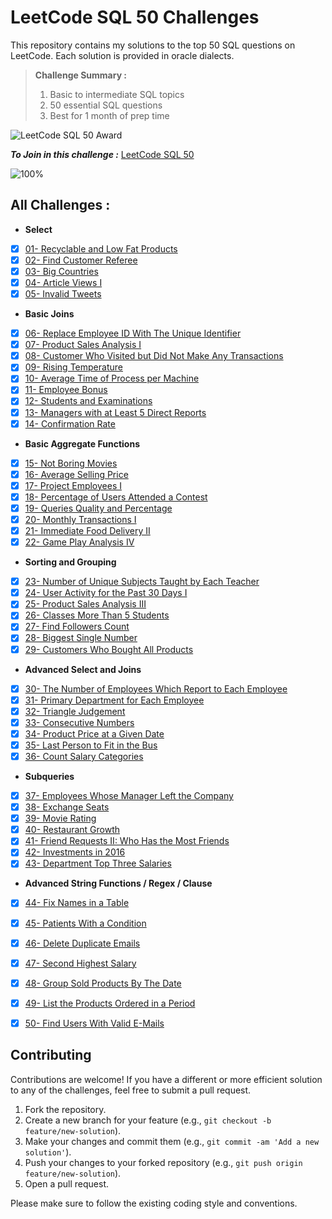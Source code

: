 # LeetCode SQL 50 Challenges

This repository contains my solutions to the top 50 SQL questions on LeetCode. Each solution is provided in oracle dialects.


> **Challenge Summary :**
> 1. Basic to intermediate SQL topics
> 2. 50 essential SQL questions
> 3. Best for 1 month of prep time

![LeetCode SQL 50 Award](https://assets.leetcode.com/static_assets/others/Top_SQL_50.gif)



**_To Join in this challenge :_** [LeetCode SQL 50](https://leetcode.com/studyplan/top-sql-50/)

![100%](https://progress-bar.dev/100/?title=Done)

## All Challenges :

- **Select**
- [X] [01- Recyclable and Low Fat Products](./01-%20Recyclable%20and%20Low%20Fat%20Products.sql)
- [X] [02- Find Customer Referee](./02-%20Find%20Customer%20Referee.sql)
- [X] [03- Big Countries](./03-%20Big%20Countries.sql)
- [X] [04- Article Views I](./04-%20Article%20Views%20I.sql)
- [X] [05- Invalid Tweets](./05-%20Invalid%20Tweets.sql)
- **Basic Joins**
- [X] [06- Replace Employee ID With The Unique Identifier](./06-%20Replace%20Employee%20ID%20With%20The%20Unique%20Identifier.sql)
- [X] [07- Product Sales Analysis I](./07-%20Product%20Sales%20Analysis%20I.sql)
- [X] [08- Customer Who Visited but Did Not Make Any Transactions](./08-%20Customer%20Who%20Visited%20but%20Did%20Not%20Make%20Any%20Transactions.sql)
- [X] [09- Rising Temperature](./09-%20Rising%20Temperature.sql)
- [X] [10- Average Time of Process per Machine](./10-%20Average%20Time%20of%20Process%20per%20Machine.sql)
- [X] [11- Employee Bonus](./11-%20Employee%20Bonus.sql)
- [X] [12- Students and Examinations](./12-%20Students%20and%20Examinations.sql)
- [X] [13- Managers with at Least 5 Direct Reports](./13-%20Managers%20with%20at%20Least%205%20Direct%20Reports.sql)
- [X] [14- Confirmation Rate](./14-%20Confirmation%20Rate.sql)
- **Basic Aggregate Functions**
- [X] [15- Not Boring Movies](./15-%20Not%20Boring%20Movies.sql)
- [X] [16- Average Selling Price](./16-%20Average%20Selling%20Price.sql)
- [X] [17- Project Employees I](./17-%20Project%20Employees%20I.sql)
- [X] [18- Percentage of Users Attended a Contest](./18-%20Percentage%20of%20Users%20Attended%20a%20Contest.sql)
- [X] [19- Queries Quality and Percentage](./19-%20Queries%20Quality%20and%20Percentage.sql)
- [X] [20- Monthly Transactions I](./20-%20Monthly%20Transactions%20I.sql)
- [X] [21- Immediate Food Delivery II](./21-%20Immediate%20Food%20Delivery%20II.sql)
- [X] [22- Game Play Analysis IV](./22-%20Game%20Play%20Analysis%20IV.sql)
- **Sorting and Grouping**
- [X] [23- Number of Unique Subjects Taught by Each Teacher](./23-%20Number%20of%20Unique%20Subjects%20Taught%20by%20Each%20Teacher.sql)
- [X] [24- User Activity for the Past 30 Days I](./24-%20User%20Activity%20for%20the%20Past%2030%20Days%20I.sql)
- [X] [25- Product Sales Analysis III](./25-%20Product%20Sales%20Analysis%20III.sql)
- [X] [26- Classes More Than 5 Students](./26-%20Classes%20More%20Than%205%20Students.sql)
- [X] [27- Find Followers Count](./27-%20Find%20Followers%20Count.sql)
- [X] [28- Biggest Single Number](./28-%20Biggest%20Single%20Number.sql)
- [X] [29- Customers Who Bought All Products](./29-%20Customers%20Who%20Bought%20All%20Products.sql)
- **Advanced Select and Joins**
- [X] [30- The Number of Employees Which Report to Each Employee](./30-%20The%20Number%20of%20Employees%20Which%20Report%20to%20Each%20Employee.sql)
- [X] [31- Primary Department for Each Employee](./31-%20Primary%20Department%20for%20Each%20Employee.sql)
- [X] [32- Triangle Judgement](./32-%20Triangle%20Judgement.sql)
- [X] [33- Consecutive Numbers](./33-%20Consecutive%20Numbers.sql)
- [X] [34- Product Price at a Given Date](./34-%20Product%20Price%20at%20a%20Given%20Date.sql)
- [X] [35- Last Person to Fit in the Bus](./35-%20Last%20Person%20to%20Fit%20in%20the%20Bus.sql)
- [X] [36- Count Salary Categories](./36-%20Count%20Salary%20Categories.sql)
- **Subqueries**
- [X] [37- Employees Whose Manager Left the Company](./37-%20Employees%20Whose%20Manager%20Left%20the%20Company.sql)
- [X] [38- Exchange Seats](./38-%20Exchange%20Seats.sql)
- [X] [39- Movie Rating](./39-%20Movie%20Rating.sql)
- [X] [40- Restaurant Growth](./40-%20Restaurant%20Growth.sql)
- [X] [41- Friend Requests II: Who Has the Most Friends](./41-%20Friend%20Requests%20II:%20Who%20Has%20the%20Most%20Friends.sql)
- [X] [42- Investments in 2016](./42-%20Investments%20in%202016.sql)
- [X] [43- Department Top Three Salaries](./43-%20Department%20Top%20Three%20Salaries.sql)
- **Advanced String Functions / Regex / Clause**
- [X] [44- Fix Names in a Table](./44-%20Fix%20Names%20in%20a%20Table.sql)
- [X] [45- Patients With a Condition](./45-%20Patients%20With%20a%20Condition.sql)
- [X] [46- Delete Duplicate Emails](./46-%20Delete%20Duplicate%20Emails.sql)
- [X] [47- Second Highest Salary](./47-%20Second%20Highest%20Salary.sql)
- [X] [48- Group Sold Products By The Date](./48-%20Group%20Sold%20Products%20By%20The%20Date.sql)
- [X] [49- List the Products Ordered in a Period](./49-%20List%20the%20Products%20Ordered%20in%20a%20Period.sql)
- [X] [50- Find Users With Valid E-Mails](./50-%20Find%20Users%20With%20Valid%20E-Mails.sql)


## Contributing

Contributions are welcome! If you have a different or more efficient solution to any of the challenges, feel free to submit a pull request.

1. Fork the repository.
2. Create a new branch for your feature (e.g., `git checkout -b feature/new-solution`).
3. Make your changes and commit them (e.g., `git commit -am 'Add a new solution'`).
4. Push your changes to your forked repository (e.g., `git push origin feature/new-solution`).
5. Open a pull request.

Please make sure to follow the existing coding style and conventions.

